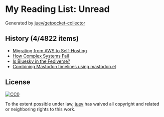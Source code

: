# My Reading List: Unread

Generated by [juev/getpocket-collector](https://github.com/juev/getpocket-collector)

## History (4/4822 items)

- [Migrating from AWS to Self-Hosting](https://ziglang.org/news/migrate-to-self-hosting/)
- [How Complex Systems Fail](https://how.complexsystems.fail/)
- [Is Bluesky in the Fediverse?](https://www.joelotter.com/posts/2024/09/bluesky-fediverse/)
- [Combining Mastodon timelines using mastodon.el](https://sachachua.com/blog/2024/09/combining-mastodon-timelines-using-mastodon-el/)

## License

[![CC0](https://mirrors.creativecommons.org/presskit/buttons/88x31/svg/cc-zero.svg)](https://creativecommons.org/publicdomain/zero/1.0/)

To the extent possible under law, [juev](https://github.com/juev) has waived all copyright and related or neighboring rights to this work.
